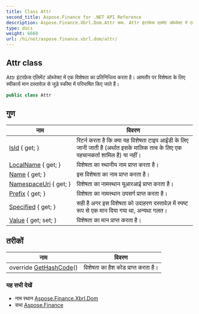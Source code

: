 ```yaml
---
title: Class Attr
second_title: Aspose.Finance for .NET API Reference
description: Aspose.Finance.Xbrl.Dom.Attr कक्ष. Attr इंटरफ़ेस एलमेंट ऑब्जेक्ट में एक वशेषत क प्रतनधत्व करत है आमतर पर वशेषत के लए स्वकर्य मन दस्तवेज़ से जुड़े स्कम में परभषत कए जते हैं
type: docs
weight: 6660
url: /hi/net/aspose.finance.xbrl.dom/attr/
---
```

## Attr class

Attr इंटरफ़ेस एलिमेंट ऑब्जेक्ट में एक विशेषता का प्रतिनिधित्व करता है। आमतौर पर विशेषता के लिए स्वीकार्य मान दस्तावेज़ से जुड़े स्कीमा में परिभाषित किए जाते हैं।

```csharp
public class Attr
```

## गुण

| नाम | विवरण |
| --- | --- |
| [IsId](../../aspose.finance.xbrl.dom/attr/isid/) { get; } | रिटर्न करता है कि क्या यह विशेषता टाइप आईडी के लिए जानी जाती है (अर्थात इसके मालिक तत्व के लिए एक पहचानकर्ता शामिल है) या नहीं। |
| [LocalName](../../aspose.finance.xbrl.dom/attr/localname/) { get; } | विशेषता का स्थानीय नाम प्राप्त करता है। |
| [Name](../../aspose.finance.xbrl.dom/attr/name/) { get; } | इस विशेषता का नाम प्राप्त करता है। |
| [NamespaceUri](../../aspose.finance.xbrl.dom/attr/namespaceuri/) { get; } | विशेषता का नामस्थान यूआरआई प्राप्त करता है। |
| [Prefix](../../aspose.finance.xbrl.dom/attr/prefix/) { get; } | विशेषता का नामस्थान उपसर्ग प्राप्त करता है। |
| [Specified](../../aspose.finance.xbrl.dom/attr/specified/) { get; } | सही है अगर इस विशेषता को उदाहरण दस्तावेज़ में स्पष्ट रूप से एक मान दिया गया था, अन्यथा गलत। |
| [Value](../../aspose.finance.xbrl.dom/attr/value/) { get; set; } | विशेषता का मान प्राप्त करता है। |

## तरीकों

| नाम | विवरण |
| --- | --- |
| override [GetHashCode](../../aspose.finance.xbrl.dom/attr/gethashcode/)() | विशेषता का हैश कोड प्राप्त करता है। |

### यह सभी देखें

* नाम स्थान [Aspose.Finance.Xbrl.Dom](../../aspose.finance.xbrl.dom/)
* सभा [Aspose.Finance](../../)


